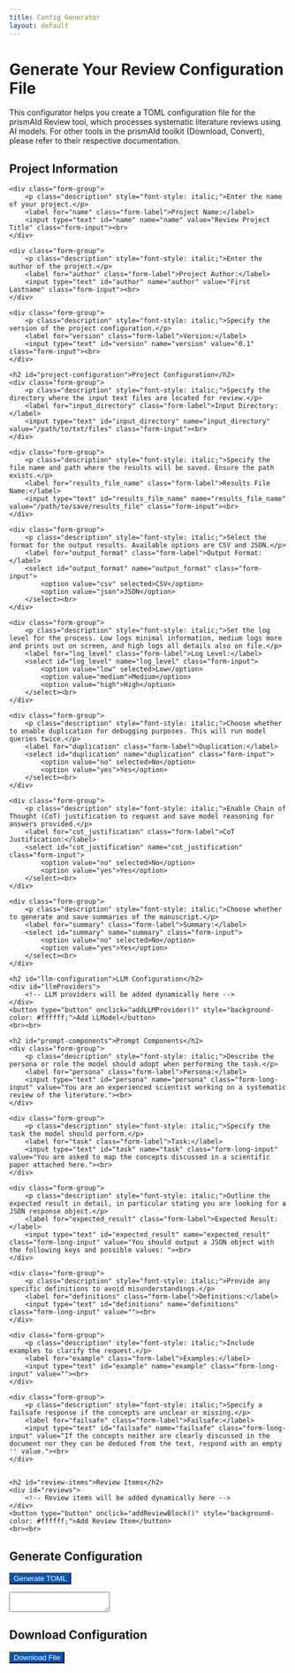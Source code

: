 ```yaml
---
title: Config Generator
layout: default
---
```


<link rel="stylesheet" href="assets/css/styles.css">

# Generate Your Review Configuration File

This configurator helps you create a TOML configuration file for the prismAId Review tool, which processes systematic literature reviews using AI models. For other tools in the prismAId toolkit (Download, Convert), please refer to their respective documentation.

<form id="configForm">
    <h2 id="project-information">Project Information</h2>

    <div class="form-group">
        <p class="description" style="font-style: italic;">Enter the name of your project.</p>
        <label for="name" class="form-label">Project Name:</label>
        <input type="text" id="name" name="name" value="Review Project Title" class="form-input"><br>
    </div>

    <div class="form-group">
        <p class="description" style="font-style: italic;">Enter the author of the project.</p>
        <label for="author" class="form-label">Project Author:</label>
        <input type="text" id="author" name="author" value="First Lastname" class="form-input"><br>
    </div>

    <div class="form-group">
        <p class="description" style="font-style: italic;">Specify the version of the project configuration.</p>
        <label for="version" class="form-label">Version:</label>
        <input type="text" id="version" name="version" value="0.1" class="form-input"><br>
    </div>

    <h2 id="project-configuration">Project Configuration</h2>
    <div class="form-group">
        <p class="description" style="font-style: italic;">Specify the directory where the input text files are located for review.</p>
        <label for="input_directory" class="form-label">Input Directory:</label>
        <input type="text" id="input_directory" name="input_directory" value="/path/to/txt/files" class="form-input"><br>
    </div>

    <div class="form-group">
        <p class="description" style="font-style: italic;">Specify the file name and path where the results will be saved. Ensure the path exists.</p>
        <label for="results_file_name" class="form-label">Results File Name:</label>
        <input type="text" id="results_file_name" name="results_file_name" value="/path/to/save/results_file" class="form-input"><br>
    </div>

    <div class="form-group">
        <p class="description" style="font-style: italic;">Select the format for the output results. Available options are CSV and JSON.</p>
        <label for="output_format" class="form-label">Output Format:</label>
        <select id="output_format" name="output_format" class="form-input">
            <option value="csv" selected>CSV</option>
            <option value="json">JSON</option>
        </select><br>
    </div>

    <div class="form-group">
        <p class="description" style="font-style: italic;">Set the log level for the process. Low logs minimal information, medium logs more and prints out on screen, and high logs all details also on file.</p>
        <label for="log_level" class="form-label">Log Level:</label>
        <select id="log_level" name="log_level" class="form-input">
            <option value="low" selected>Low</option>
            <option value="medium">Medium</option>
            <option value="high">High</option>
        </select><br>
    </div>

    <div class="form-group">
        <p class="description" style="font-style: italic;">Choose whether to enable duplication for debugging purposes. This will run model queries twice.</p>
        <label for="duplication" class="form-label">Duplication:</label>
        <select id="duplication" name="duplication" class="form-input">
            <option value="no" selected>No</option>
            <option value="yes">Yes</option>
        </select><br>
    </div>

    <div class="form-group">
        <p class="description" style="font-style: italic;">Enable Chain of Thought (CoT) justification to request and save model reasoning for answers provided.</p>
        <label for="cot_justification" class="form-label">CoT Justification:</label>
        <select id="cot_justification" name="cot_justification" class="form-input">
            <option value="no" selected>No</option>
            <option value="yes">Yes</option>
        </select><br>
    </div>

    <div class="form-group">
        <p class="description" style="font-style: italic;">Choose whether to generate and save summaries of the manuscript.</p>
        <label for="summary" class="form-label">Summary:</label>
        <select id="summary" name="summary" class="form-input">
            <option value="no" selected>No</option>
            <option value="yes">Yes</option>
        </select><br>
    </div>

    <h2 id="llm-configuration">LLM Configuration</h2>
    <div id="llmProviders">
        <!-- LLM providers will be added dynamically here -->
    </div>
    <button type="button" onclick="addLLMProvider()" style="background-color: #ffffff;">Add LLModel</button>
    <br><br>

    <h2 id="prompt-components">Prompt Components</h2>
    <div class="form-group">
        <p class="description" style="font-style: italic;">Describe the persona or role the model should adopt when performing the task.</p>
        <label for="persona" class="form-label">Persona:</label>
        <input type="text" id="persona" name="persona" class="form-long-input" value="You are an experienced scientist working on a systematic review of the literature."><br>
    </div>

    <div class="form-group">
        <p class="description" style="font-style: italic;">Specify the task the model should perform.</p>
        <label for="task" class="form-label">Task:</label>
        <input type="text" id="task" name="task" class="form-long-input" value="You are asked to map the concepts discussed in a scientific paper attached here."><br>
    </div>

    <div class="form-group">
        <p class="description" style="font-style: italic;">Outline the expected result in detail, in particular stating you are looking for a JSON response object.</p>
        <label for="expected_result" class="form-label">Expected Result:</label>
        <input type="text" id="expected_result" name="expected_result" class="form-long-input" value="You should output a JSON object with the following keys and possible values: "><br>
    </div>

    <div class="form-group">
        <p class="description" style="font-style: italic;">Provide any specific definitions to avoid misunderstandings.</p>
        <label for="definitions" class="form-label">Definitions:</label>
        <input type="text" id="definitions" name="definitions" class="form-long-input" value=""><br>
    </div>

    <div class="form-group">
        <p class="description" style="font-style: italic;">Include examples to clarify the request.</p>
        <label for="example" class="form-label">Examples:</label>
        <input type="text" id="example" name="example" class="form-long-input" value=""><br>
    </div>

    <div class="form-group">
        <p class="description" style="font-style: italic;">Specify a failsafe response if the concepts are unclear or missing.</p>
        <label for="failsafe" class="form-label">Failsafe:</label>
        <input type="text" id="failsafe" name="failsafe" class="form-long-input" value="If the concepts neither are clearly discussed in the document nor they can be deduced from the text, respond with an empty '' value."><br>
    </div>


    <h2 id="review-items">Review Items</h2>
    <div id="reviews">
        <!-- Review items will be added dynamically here -->
    </div>
    <button type="button" onclick="addReviewBlock()" style="background-color: #ffffff;">Add Review Item</button>
    <br><br>

</form>

## Generate Configuration
<button type="button" id="generateConfigButton" style="background-color: #0056b3; color: #ffffff;">Generate TOML</button>

<textarea id="configOutput" class="wide-textarea"></textarea>

## Download Configuration
<button type="button" id="downloadButton" style="background-color: #0056b3; color: #ffffff;">Download File</button>

<script src="assets/js/tomlGenerator.js"></script>


<div id="wcb" class="carbonbadge"></div>
<script src="https://unpkg.com/website-carbon-badges@1.1.3/b.min.js" defer></script>
